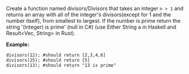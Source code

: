 Create a function named divisors/Divisors that takes an integer ```n > 1``` and returns an array with all of the integer's divisors(except for 1 and the number itself), from smallest to largest. If the number is prime return the string '(integer) is prime' (null in C#) (use Either String a in Haskell and Result<Vec<u32>, String> in Rust).

**Example:**
```
divisors(12); #should return [2,3,4,6]
divisors(25); #should return [5]
divisors(13); #should return "13 is prime"
```
